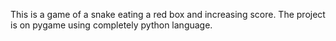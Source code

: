 This is a game of a snake eating a red box and increasing score. The project is on pygame using completely python language.
